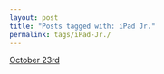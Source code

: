 ```yaml
---
layout: post
title: "Posts tagged with: iPad Jr."
permalink: tags/iPad-Jr./
---
```

[October 23rd](/2012/10/october-23rd)
